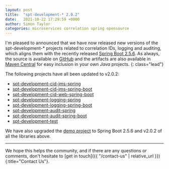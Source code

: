 ```yaml
---
layout: post
title:  "spt-development-* 2.0.2"
date:   2021-10-22 17:29:59 +0000
author: Simon Taylor
categories: microservices correlation spring opensource
---
```

I'm pleased to announced that we have now released new versions of the spt-development-* projects related to correlation IDs, logging and auditing, 
which aligns them with the recently released [Spring Boot 2.5.6](https://spring.io/blog/2021/10/21/spring-boot-2-5-6-is-now-available). As always, 
the source is available on [GitHub](https://github.com/spt-development) and the artifacts are also available in 
[Maven Central](https://mvnrepository.com/artifact/com.spt-development) for easy inclusion in your own <em>Java</em> projects.
{: class="lead"}

The following projects have all been updated to v2.0.2:

* [spt-development-cid-jms-spring](https://github.com/spt-development/spt-development-cid-jms-spring)
* [spt-development-cid-jms-spring-boot](https://github.com/spt-development/spt-development-cid-jms-spring-boot)
* [spt-development-cid-web-spring-boot](https://github.com/spt-development/spt-development-cid-web-spring-boot)
* [spt-development-logging-spring](https://github.com/spt-development/spt-development-logging-spring)
* [spt-development-logging-spring-boot](https://github.com/spt-development/spt-development-logging-spring-boot)
* [spt-development-audit-spring](https://github.com/spt-development/spt-development-audit-spring)
* [spt-development-audit-spring-boot](https://github.com/spt-development/spt-development-audit-spring-boot)
* [spt-development-test](https://github.com/spt-development/spt-development-test)

We have also upgraded the [demo project](https://github.com/spt-development/spt-development-demo) to Spring Boot 2.5.6 and v2.0.2 of all the libraries above.

---

We hope this helps the community, and if there are any questions or comments, don't hesitate to [get in touch]({{ "/contact-us" | relative_url }}){:title="Contact Us"}.
